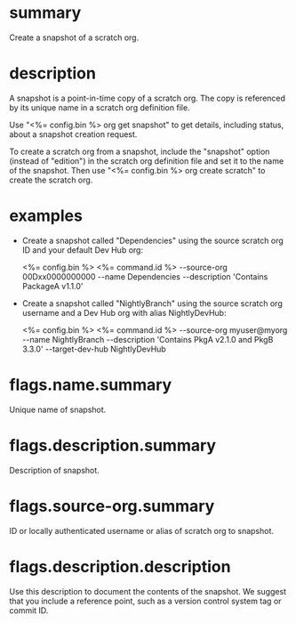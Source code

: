 # summary

Create a snapshot of a scratch org.

# description

A snapshot is a point-in-time copy of a scratch org. The copy is referenced by its unique name in a scratch org definition file.

Use "<%= config.bin %> org get snapshot" to get details, including status, about a snapshot creation request.

To create a scratch org from a snapshot, include the "snapshot" option (instead of "edition") in the scratch org definition file and set it to the name of the snapshot. Then use "<%= config.bin %> org create scratch" to create the scratch org.

# examples

- Create a snapshot called "Dependencies" using the source scratch org ID and your default Dev Hub org:

  <%= config.bin %> <%= command.id %> --source-org 00Dxx0000000000 --name Dependencies --description 'Contains PackageA v1.1.0'

- Create a snapshot called "NightlyBranch" using the source scratch org username and a Dev Hub org with alias NightlyDevHub:

  <%= config.bin %> <%= command.id %> --source-org myuser@myorg --name NightlyBranch --description 'Contains PkgA v2.1.0 and PkgB 3.3.0' --target-dev-hub NightlyDevHub

# flags.name.summary

Unique name of snapshot.

# flags.description.summary

Description of snapshot.

# flags.source-org.summary

ID or locally authenticated username or alias of scratch org to snapshot.

# flags.description.description

Use this description to document the contents of the snapshot. We suggest that you include a reference point, such as a version control system tag or commit ID.
